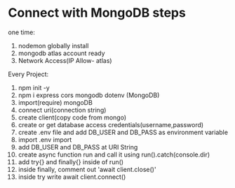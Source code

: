 # Connect with MongoDB steps
one time:
1. nodemon globally install
2. mongodb atlas account ready
3. Network Access(IP Allow- atlas)

Every Project:
1. npm init -y
2. npm i express cors mongodb dotenv 
(MongoDB)
3. import(require) mongoDB
4. connect uri(connection string)
5. create client(copy code from mongo)
6. create or get database access credentials(username,password)
7. create .env file and add DB_USER and DB_PASS as environment variable
8. import .env import
9. add DB_USER and DB_PASS at URI String
10. create async function run and call it using run().catch(console.dir)
11. add try{} and finally{} inside of run()
12. inside finally, comment out 'await client.close()'
13. inside try write await client.connect() 
